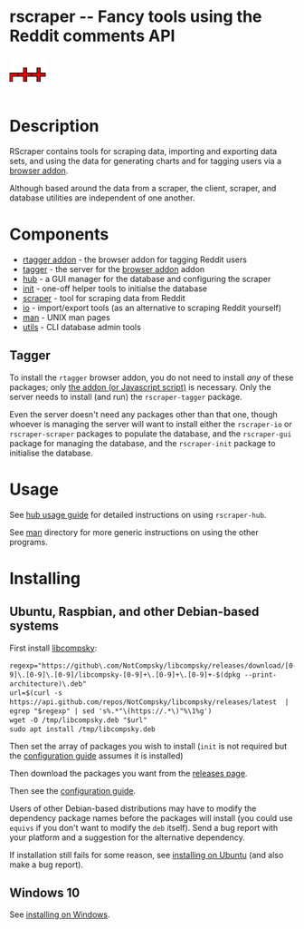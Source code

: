 rscraper -- Fancy tools using the Reddit comments API
====================================

![Icon](tagger/browser-addon/icons/64.png)

# Description

RScraper contains tools for scraping data, importing and exporting data sets, and using the data for generating charts and for tagging users via a [browser addon](tagger).

Although based around the data from a scraper, the client, scraper, and database utilities are independent of one another.

# Components

* [rtagger addon](tagger) - the browser addon for tagging Reddit users
* [tagger](tagger) - the server for the [browser addon](rtagger) addon
* [hub](hub) - a GUI manager for the database and configuring the scraper
* [init](init) - one-off helper tools to initialse the database
* [scraper](scraper) - tool for scraping data from Reddit
* [io](io) - import/export tools (as an alternative to scraping Reddit yourself)
* [man](man) - UNIX man pages
* [utils](utils) - CLI database admin tools

## Tagger

To install the `rtagger` browser addon, you do not need to install *any* of these packages; only [the addon (or Javascript script)](tagger) is necessary. Only the server needs to install (and run) the `rscraper-tagger` package.

Even the server doesn't need any packages other than that one, though whoever is managing the server will want to install either the `rscraper-io` or `rscraper-scraper` packages to populate the database, and the `rscraper-gui` package for managing the database, and the `rscraper-init` package to initialise the database.

# Usage

See [hub usage guide](guides/hub.md) for detailed instructions on using `rscraper-hub`.

See [man](man) directory for more generic instructions on using the other programs.

# Installing

## Ubuntu, Raspbian, and other Debian-based systems

First install [libcompsky](https://github.com/NotCompsky/libcompsky):

    regexp="https://github\.com/NotCompsky/libcompsky/releases/download/[0-9]\.[0-9]\.[0-9]/libcompsky-[0-9]+\.[0-9]+\.[0-9]+-$(dpkg --print-architecture)\.deb"
    url=$(curl -s https://api.github.com/repos/NotCompsky/libcompsky/releases/latest  |  egrep "$regexp" | sed 's%.*"\(https://.*\)"%\1%g')
    wget -O /tmp/libcompsky.deb "$url"
    sudo apt install /tmp/libcompsky.deb

Then set the array of packages you wish to install (`init` is not required but the [configuration guide](INSTALLING_UBUNTU.md#Configuring) assumes it is installed)

Then download the packages you want from the [releases page](releases).

Then see the [configuration guide](INSTALLING_UBUNTU.md#Configuring).

Users of other Debian-based distributions may have to modify the dependency package names before the packages will install (you could use `equivs` if you don't want to modify the `deb` itself). Send a bug report with your platform and a suggestion for the alternative dependency.

If installation still fails for some reason, see [installing on Ubuntu](INSTALLING_UBUNTU.md) (and also make a bug report).

## Windows 10

See [installing on Windows](INSTALLING_WINDOWS.md).
